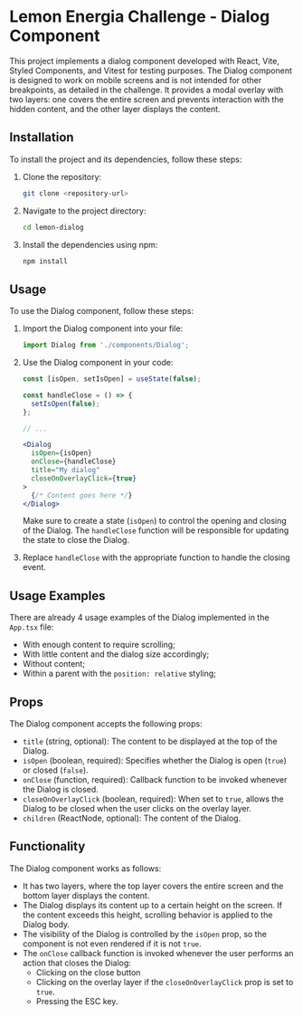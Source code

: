 # Lemon Energia Challenge - Dialog Component

This project implements a dialog component developed with React, Vite, Styled Components, and Vitest for testing purposes. The Dialog component is designed to work on mobile screens and is not intended for other breakpoints, as detailed in the challenge. It provides a modal overlay with two layers: one covers the entire screen and prevents interaction with the hidden content, and the other layer displays the content.

## Installation

To install the project and its dependencies, follow these steps:

1. Clone the repository:

   ```bash
   git clone <repository-url>
   ```

2. Navigate to the project directory:

   ```bash
   cd lemon-dialog
   ```

3. Install the dependencies using npm:

   ```bash
   npm install
   ```

## Usage

To use the Dialog component, follow these steps:

1. Import the Dialog component into your file:

   ```jsx
   import Dialog from './components/Dialog';
   ```

2. Use the Dialog component in your code:

   ```jsx
   const [isOpen, setIsOpen] = useState(false);

   const handleClose = () => {
     setIsOpen(false);
   };

   // ...

   <Dialog
     isOpen={isOpen}
     onClose={handleClose}
     title="My dialog"
     closeOnOverlayClick={true}
   >
     {/* Content goes here */}
   </Dialog>
   ```

   Make sure to create a state (`isOpen`) to control the opening and closing of the Dialog. The `handleClose` function will be responsible for updating the state to close the Dialog.

3. Replace `handleClose` with the appropriate function to handle the closing event.

## Usage Examples

There are already 4 usage examples of the Dialog implemented in the `App.tsx` file:
- With enough content to require scrolling;
- With little content and the dialog size accordingly;
- Without content;
- Within a parent with the `position: relative` styling;

## Props

The Dialog component accepts the following props:

- `title` (string, optional): The content to be displayed at the top of the Dialog.
- `isOpen` (boolean, required): Specifies whether the Dialog is open (`true`) or closed (`false`).
- `onClose` (function, required): Callback function to be invoked whenever the Dialog is closed.
- `closeOnOverlayClick` (boolean, required): When set to `true`, allows the Dialog to be closed when the user clicks on the overlay layer.
- `children` (ReactNode, optional): The content of the Dialog.

## Functionality

The Dialog component works as follows:

- It has two layers, where the top layer covers the entire screen and the bottom layer displays the content.
- The Dialog displays its content up to a certain height on the screen. If the content exceeds this height, scrolling behavior is applied to the Dialog body.
- The visibility of the Dialog is controlled by the `isOpen` prop, so the component is not even rendered if it is not `true`.
- The `onClose` callback function is invoked whenever the user performs an action that closes the Dialog:
  - Clicking on the close button
  - Clicking on the overlay layer if the `closeOnOverlayClick` prop is set to `true`.
  - Pressing the ESC key.
